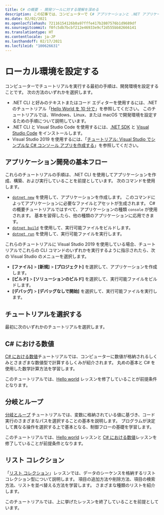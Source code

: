 ```yaml
---
title: C# の概要 - 開発ツールに対する理解を深める
description: この記事では、コンピューターで C# アプリケーションと .NET アプリケーションを開発するためのツールの基礎を提供します。
ms.date: 02/02/2021
ms.openlocfilehash: 72116154126b0a97fffe417b2807576b1d9689df
ms.sourcegitcommit: f0fc5db7bcbf212e46933e9cf2d555bb82666141
ms.translationtype: HT
ms.contentlocale: ja-JP
ms.lasthandoff: 02/17/2021
ms.locfileid: "100626631"
---
```

# <a name="set-up-your-local-environment"></a>ローカル環境を設定する

コンピューターでチュートリアルを実行する最初の手順は、開発環境を設定することです。 次の方法のいずれかを選択します。

* .NET CLI と好みのテキストまたはコード エディターを使用するには、.NET のチュートリアル「[Hello World を 10 分で](https://dotnet.microsoft.com/learn/dotnet/hello-world-tutorial/intro)」を参照してください。 このチュートリアルでは、Windows、Linux、または macOS で開発環境を設定するための手順について説明しています。
* .NET CLI と Visual Studio Code を使用するには、[.NET SDK](https://dotnet.microsoft.com/download) と [Visual Studio Code](https://code.visualstudio.com/) をインストールします。
* Visual Studio 2019 を使用するには、「[チュートリアル: Visual Studio でシンプルな C# コンソール アプリを作成する](/visualstudio/get-started/csharp/tutorial-console)」を参照してください。

## <a name="basic-application-development-flow"></a>アプリケーション開発の基本フロー

これらのチュートリアルの手順は、.NET CLI を使用してアプリケーションを作成、構築、および実行していることを前提としています。 次のコマンドを使用します。

* [`dotnet new`](../../../core/tools/dotnet-new.md) を使用して、アプリケーションを作成します。 このコマンドによってアプリケーションに必要なファイルとアセットが生成されます。 C# の概要チュートリアルではすべて、アプリケーションの種類 `console` が使用されます。 基本を習得したら、他の種類のアプリケーションに応用できます。
* [`dotnet build`](../../../core/tools/dotnet-build.md) を使用して、実行可能ファイルをビルドします。
* [`dotnet run`](../../../core/tools/dotnet-run.md) を使用して、実行可能ファイルを実行します。

これらのチュートリアルに Visual Studio 2019 を使用している場合、チュートリアルでこれらの CLI コマンドのいずれかを実行するように指示されたら、次の Visual Studio のメニューを選択します。

* **[ファイル]**  >  **[新規]**  >  **[プロジェクト]** を選択して、アプリケーションを作成します。
* **[ビルド]**  >   **[ソリューションのビルド]** を選択して、実行可能ファイルをビルドします。
* **[デバッグ]**  >  **[デバッグなしで開始]** を選択して、実行可能ファイルを実行します。

## <a name="pick-your-tutorial"></a>チュートリアルを選択する

最初に次のいずれかのチュートリアルを選択します。

## <a name="numbers-in-c"></a>C\# における数値

[C# における数値](numbers-in-csharp-local.md)チュートリアルでは、コンピューターに数値が格納されるしくみとさまざまな数値型で計算するしくみが紹介されます。 丸めの基本と C# を使用した数学計算方法を学習します。

このチュートリアルでは、[Hello world](hello-world.yml) レッスンを修了していることが前提条件となります。

## <a name="branches-and-loops"></a>分岐とループ

[分岐とループ](branches-and-loops-local.md) チュートリアルでは、変数に格納されている値に基づき、コード実行のさまざまなパスを選択することの基本を説明します。 プログラムが決定して異なる操作を選択する上で基本となる、制御フローの基礎を学習します。

このチュートリアルでは、[Hello world](hello-world.yml) レッスンと [C# における数値](numbers-in-csharp-local.md)レッスンを修了していることが前提条件となります。

## <a name="list-collection"></a>リスト コレクション

「[リスト コレクション](arrays-and-collections.md)」レッスンでは、データのシーケンスを格納するリスト コレクション型について説明します。 項目の追加方法や削除方法、項目の検索方法、リストを並べ替える方法を学習します。 さまざまな種類のリストを紹介します。

このチュートリアルでは、上に挙げたレッスンを終了していることを前提としています。
